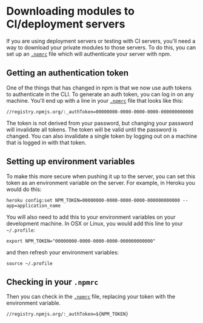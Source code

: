 <!--
title: 02 - Downloading modules to CI/deployment servers
featured: true
-->

# Downloading modules to CI/deployment servers

If you are using deployment servers or testing with CI servers, you'll need a way to download your private modules to those servers. To do this, you can set up an [`.npmrc`](https://docs.npmjs.com/files/npmrc) file which will authenticate your server with npm.

## Getting an authentication token

One of the things that has changed in npm is that we now use auth tokens to authenticate in the CLI. To generate an auth token, you can log in on any machine. You'll end up with a line in your [`.npmrc`](https://docs.npmjs.com/files/npmrc) file that looks like this:

```
//registry.npmjs.org/:_authToken=00000000-0000-0000-0000-000000000000
```

The token is not derived from your password, but changing your password will invalidate all tokens. The token will be valid until the password is changed. You can also invalidate a single token by logging out on a machine that is logged in with that token.

## Setting up environment variables

To make this more secure when pushing it up to the server, you can set this token as an environment variable on the server. For example, in Heroku you would do this:

```
heroku config:set NPM_TOKEN=00000000-0000-0000-0000-000000000000 --app=application_name
```

You will also need to add this to your environment variables on your development machine. In OSX or Linux, you would add this line to your `~/.profile`:

```
export NPM_TOKEN="00000000-0000-0000-0000-000000000000"
```

and then refresh your environment variables:

```
source ~/.profile
```

## Checking in your `.npmrc`

Then you can check in the [`.npmrc`](https://docs.npmjs.com/files/npmrc) file, replacing your token with the environment variable.

```
//registry.npmjs.org/:_authToken=${NPM_TOKEN}
```
